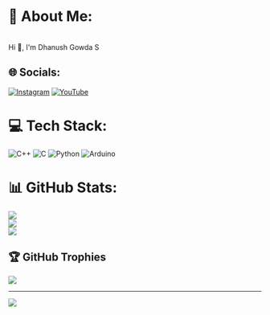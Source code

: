 # 💫 About Me:
<br>Hi 👋, I'm Dhanush Gowda S


## 🌐 Socials:
[![Instagram](https://img.shields.io/badge/Instagram-%23E4405F.svg?logo=Instagram&logoColor=white)](https://instagram.com/arduino__tech) [![YouTube](https://img.shields.io/badge/YouTube-%23FF0000.svg?logo=YouTube&logoColor=white)](https://youtube.com/@arduinotech-e) 

# 💻 Tech Stack:
![C++](https://img.shields.io/badge/c++-%2300599C.svg?style=for-the-badge&logo=c%2B%2B&logoColor=white) ![C](https://img.shields.io/badge/c-%2300599C.svg?style=for-the-badge&logo=c&logoColor=white) ![Python](https://img.shields.io/badge/python-3670A0?style=for-the-badge&logo=python&logoColor=ffdd54) ![Arduino](https://img.shields.io/badge/-Arduino-00979D?style=for-the-badge&logo=Arduino&logoColor=white)
# 📊 GitHub Stats:
![](https://github-readme-stats.vercel.app/api?username=DhanushgowdaS&theme=vue-dark&hide_border=false&include_all_commits=true&count_private=true)<br/>
![](https://github-readme-streak-stats.herokuapp.com/?user=DhanushgowdaS&theme=vue-dark&hide_border=false)<br/>
![](https://github-readme-stats.vercel.app/api/top-langs/?username=DhanushgowdaS&theme=vue-dark&hide_border=false&include_all_commits=true&count_private=true&layout=compact)

## 🏆 GitHub Trophies
![](https://github-profile-trophy.vercel.app/?username=DhanushgowdaS&theme=radical&no-frame=false&no-bg=true&margin-w=4)

---
[![](https://visitcount.itsvg.in/api?id=DhanushgowdaS&icon=5&color=0)](https://visitcount.itsvg.in)

<!-- Proudly created with GPRM ( https://gprm.itsvg.in ) -->
